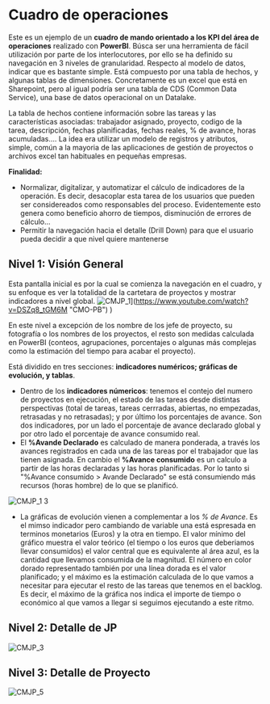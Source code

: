 # Cuadro de operaciones





Este es un ejemplo de un **cuadro de mando orientado a los KPI del área de operaciones** realizado con **PowerBI**. Búsca ser una herramienta de fácil utilización por parte de los interlocutores, por ello se ha definido su navegación en 3 niveles de granularidad. 
Respecto al modelo de datos, indicar que es bastante simple. Está compuesto por una tabla de hechos, y algunas tablas de dimensiones. Concretamente es un excel que está en Sharepoint, pero al igual podría ser una tabla de CDS (Common Data Service), una base de datos operacional on un Datalake.

La tabla de hechos contiene información sobre las tareas y las características asociadas: trabajador asignado, proyecto, codigo de la tarea, descripción, fechas planificadas, fechas reales, % de avance, horas acumuladas.... La idea era utilizar un modelo de registros y atributos, simple, común a la mayoria de las aplicaciones de gestión de proyectos o  archivos excel tan habituales en pequeñas empresas. 

**Finalidad:**
* Normalizar, digitalizar, y automatizar el cálculo de indicadores de la operación. Es decir, desacoplar esta tarea de los usuarios que pueden ser considereados como responsables del proceso. Evidentemente esto genera como beneficio ahorro de tiempos, disminución de errores de cálculo...
* Permitir la navegación hacia el detalle (Drill Down) para que el usuario pueda decidir a que nivel quiere mantenerse

## Nivel 1: Visión General
Esta pantalla inicial es por la cual se comienza la navegación en el cuadro, y su enfoque es ver la totalidad de la cartetara de proyectos y mostrar indicadores a nivel global.
![CMJP_1](https://user-images.githubusercontent.com/63968211/110802861-e2f30680-827e-11eb-8163-fe00419be64a.jpg)](https://www.youtube.com/watch?v=DSZq8_tGM6M "CMO-PB")
)

En este nivel a excepción de los nombre de los jefe de proyecto, su fotografía o los nombres de los proyectos, el resto son medidas calculada en PowerBI (conteos, agrupaciones, porcentajes o algunas más complejas como la estimación del tiempo para acabar el proyecto).

Está dividido en tres secciones: **indicadores numéricos; gráficas de evolución, y tablas**.
* Dentro de los **indicadores númericos**: tenemos el contejo del numero de proyectos en ejecución, el estado de las tareas desde distintas perspectivas (total de tareas, tareas cerrradas, abiertas, no empezadas, retrasadas y no retrasadas); y por último los porcentajes de avance. Son  dos  indicadores, por un lado el porcentaje de avance declarado global y por otro lado el porcentaje de avance consumido real.
* El **%Avande Declarado** es calculado de manera ponderada, a través los avances registrados en cada una de las tareas por el trabajador que las tienen asignada.  En cambio el **%Avance consumido** es un calculo a partir de las horas declaradas y las horas planificadas. Por lo tanto si "%Avance consumido > Avande Declarado" se está consumiendo más recursos (horas hombre) de lo que se planificó.

![CMJP_1 3](https://user-images.githubusercontent.com/63968211/110811827-57ca3e80-8287-11eb-830e-1dbdfa209bd1.jpg)

* La gráficas de evolución vienen a complementar a los *% de Avance*. Es el mimso indicador pero cambiando de variable una está espresada en terminos monetarios (Euros) y la otra en tiempo.  El valor mínimo del gráfico muestra el valor teórico (el tiempo o los euros que deberiamos llevar consumidos) el valor central que es equivalente al área azul, es la cantidad que llevamos consumida de la magnitud. El número en color dorado representado también por una línea dorada es el valor planificado; y el máximo es la estimación calculada de lo que vamos a necesitar para ejecutar  el resto de las tareas que tenemos en el backlog. Es decir, el máximo de la gráfica nos indica el importe de tiempo o económico al que vamos a llegar si seguimos ejecutando a este ritmo.



## Nivel 2: Detalle de JP
![CMJP_3](https://user-images.githubusercontent.com/63968211/110803511-8e9c5680-827f-11eb-92c6-ee2f25ea0812.jpg)


## Nivel 3: Detalle de Proyecto
![CMJP_5](https://user-images.githubusercontent.com/63968211/110803589-a1169000-827f-11eb-8909-1f98646c46d9.jpg)
